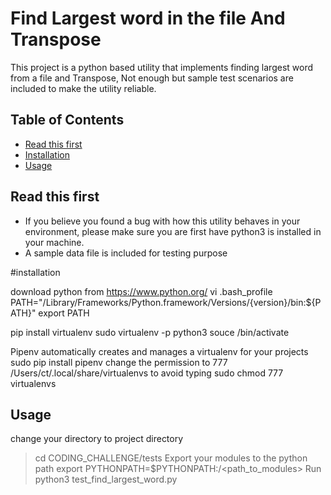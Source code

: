 # Find Largest word in the file And Transpose

This project is a python based utility that implements finding largest word
from a file and Transpose, Not enough but sample test scenarios are included
to make the utility reliable.

## Table of Contents

- [Read this first](#read-this-first)
- [Installation](#installation)
- [Usage](#usage)

## Read this first

- If you believe you found a bug with how this utility behaves in your environment,
  please make sure you are first have python3 is installed in your machine.
- A sample data file is included for testing purpose

#installation

download python from https://www.python.org/
vi .bash_profile
PATH="/Library/Frameworks/Python.framework/Versions/{version}/bin:${PATH}"
export PATH

pip install virtualenv
sudo virtualenv -p python3 <targetFolder>
souce <targetFolder>/bin/activate

Pipenv automatically creates and manages a virtualenv for your projects
sudo pip install pipenv
change the permission to 777 /Users/ct/.local/share/virtualenvs to avoid typing sudo
chmod 777 virtualenvs

## Usage

change your directory to project directory

> cd CODING_CHALLENGE/tests
> Export your modules to the python path
> export PYTHONPATH=$PYTHONPATH:/<path_to_modules>
> Run
> python3 test_find_largest_word.py
